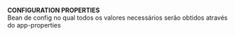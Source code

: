 **CONFIGURATION PROPERTIES**
<br/>Bean de config no qual todos os valores necessários serão obtidos através do app-properties